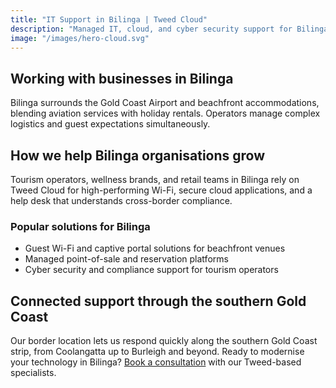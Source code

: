 ```yaml
---
title: "IT Support in Bilinga | Tweed Cloud"
description: "Managed IT, cloud, and cyber security support for Bilinga businesses through the southern Gold Coast."
image: "/images/hero-cloud.svg"
---
```


## Working with businesses in Bilinga
Bilinga surrounds the Gold Coast Airport and beachfront accommodations, blending aviation services with holiday rentals. Operators manage complex logistics and guest expectations simultaneously.

## How we help Bilinga organisations grow
Tourism operators, wellness brands, and retail teams in Bilinga rely on Tweed Cloud for high-performing Wi-Fi, secure cloud applications, and a help desk that understands cross-border compliance.

### Popular solutions for Bilinga
- Guest Wi-Fi and captive portal solutions for beachfront venues
- Managed point-of-sale and reservation platforms
- Cyber security and compliance support for tourism operators

## Connected support through the southern Gold Coast
Our border location lets us respond quickly along the southern Gold Coast strip, from Coolangatta up to Burleigh and beyond. Ready to modernise your technology in Bilinga? [Book a consultation](/consultation/) with our Tweed-based specialists.
